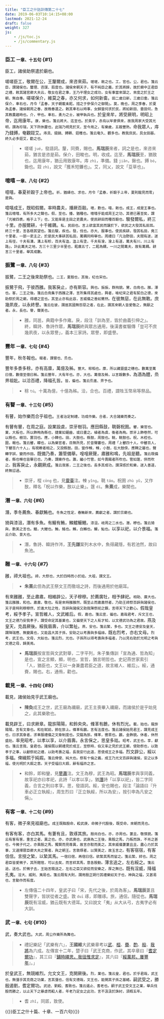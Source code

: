 ```yaml
---
title: "臣工之什詁訓傳第二十七"
date: 2019-06-03T10:14:15+08:00
lastmod: 2021-12-24
draft: false
weight: 327
js:
    - /js/toc.js
    - /js/commentary.js
---
```



### 臣工 <small>一章、十五句</small> {#1}

臣工，諸侯助祭遣於廟也。

嗟嗟臣工，敬爾在公，王釐爾成，來咨來茹。<small>嗟嗟，敕之也。工，官也。公，君也。箋云臣，謂諸侯也。釐理、咨謀、茹度也。諸侯來朝天子，有不純臣之義，於其將歸，故於廟中正君臣之禮，敕其諸官卿大夫云，敬女在君之事，王乃平理女之成功，女有事當來謀之、來度之於王之朝，無自專。</small>嗟嗟保介，維莫之春，亦又何求，如何新畬。<small>田二歲曰新，三歲曰畬。箋云保介，車右也，月令「孟春，天子親載耒耜，措之于參保介之御間」。莫，晚也，周之季春，於夏為孟春，諸侯朝周之春，故晚春遣之。敕其車右以時事，女歸當何求於民，將如新田、畬田何，急其教農趨時也。介，甲也。車右，勇力之士，被甲執兵也。</small>於皇來牟，將受厥明，明昭上帝，迄用康年。<small>康，樂也。箋云將大、迄至也。於美乎，赤烏以牟麥俱來，故我周家大受其光明，謂為珍瑞，天下所休慶也，此瑞乃明見於天，至今用之，有樂歲，五穀豐熟。</small>命我眾人，庤乃錢鎛，奄觀銍艾。<small>庤具、錢銚、鎛耨、銍穫也。箋云奄久、觀多也。教我庶民，具女田器，終久必多銍艾，勸之也。</small>

> - 嗟嗟 `jué`，發語詞。釐，同賚，賜也。**馬瑞辰**來者，詞之是也，來咨來茹，猶言是咨是茹。保介，田畯也。明，收成。迄至，**馬瑞辰**至，猶致也，迄用康年，猶云用致康年。庤 `zhì`，準備。錢 `jiǎn`，鍬也。鎛 `bó`，鋤也。銍 `zhì`，說文「獲禾短鐮也」。艾，同乂，說文「芟草也」。


### 噫嘻 <small>一章、八句</small> {#2}

噫嘻，春夏祈穀于上帝也。<small>祈，猶禱也、求也，月令「孟春，祈穀于上帝，夏則龍見而雩」是與。</small>

噫嘻成王，既昭假爾。率時農夫，播厥百穀。<small>噫，歎也。嘻，敕也。成王，成是王事也。箋云噫嘻，有所多大之聲也。假，至也。播，猶種也。噫嘻乎能成周王之功，其德已著至矣，謂「光被四表，格于上下」也，又能率是主田之吏農夫，使民耕田而種百穀也。</small>駿發爾私，終三十里。亦服爾耕，十千維耦。<small>私，民田也。言上欲富其民而讓於下，欲民之大發其私田耳。終三十里，言各極其望也。箋云駿，疾也。發，伐也。亦大、服事也。使民疾耕，發其私田，竟三十里者，一部一吏主之，於是民大事耕其私田，萬耦同時舉也。周禮曰「凡治野田，夫間有遂，遂上有徑，十夫有溝，溝上有畛，百夫有洫，洫上有塗，千夫有澮，澮上有道，萬夫有川，川上有路」，計此萬夫之地，方三十三里少半里也，耜廣五寸，二耜為耦，一川之間萬夫，故有萬耦。耕言三十里者，舉其成數。</small>


### 振鷺 <small>一章、八句</small> {#3}

振鷺，二王之後來助祭也。<small>二王，夏殷也，其後，杞也宋也。</small>

振鷺于飛，于彼西雝。我客戾止，亦有斯容。<small>興也。振振，群飛貌。鷺，白鳥也。雝，澤也。客，二王之後。箋云白鳥集于西雝之澤，言所集得其處也，興者，喻杞宋之君有絜白之德，來助祭於周之廟，得禮之宜也。其至止亦有此容，言威儀之善如鷺然。</small>在彼無惡，在此無斁。庶幾夙夜，以永終譽。<small>箋云在彼，謂居其國無怨惡之者，在此，謂其來朝人皆愛敬之，無厭之者。永，長也。譽，聲美也。</small>

> - 雝，同邕，典籍中多作雍。戾，段注「訓為至，皆於曲義引伸之」。終，韓詩、魯詩作眾，**馬瑞辰**終與眾古通用，後漢書崔駰傳「豈可不庶幾夙夜，以永眾譽」，義本三家詩。眾譽，即盛譽。


### 豐年 <small>一章、七句</small> {#4}

豐年，秋冬報也。<small>報者，謂嘗也、烝也。</small>

豐年多黍多稌，亦有高廪，萬億及秭。<small>豐大、稌稻也。廪，所以藏齍盛之穗也。數萬至萬曰億，數億至億曰秭。箋云豐年，大有年也。亦，大也。萬億及秭，以言穀數多。</small>為酒為醴，烝畀祖妣。以洽百禮，降福孔皆。<small>皆，徧也。箋云烝進、畀予也。</small>

> - 稌 `tú`。十萬為億，十億為秭。洽，合也。百禮，謂牲玉幣帛等祭品。


### 有瞽 <small>一章、十三句</small> {#5}

有瞽，始作樂而合乎祖也。<small>王者治定制禮，功成作樂。合者，大合諸樂而奏之。</small>

有瞽有瞽，在周之庭。設業設虡，崇牙樹羽。應田縣鼓，鞉磬柷圉。<small>瞽，樂官也。業，大板也，所以飾栒為縣也，捷業如鋸齒，或曰畫之。植者為虡，衡者為栒。崇牙上飾卷然，可以縣也。樹羽，置羽也。應，小鞞也。田，大鼓也。縣鼓，周鼓也。鞉，鞉鼓也。柷，木椌也。圉，楬也。箋云瞽，矇也，以為樂官者，目無所見，於音聲審也，周禮「上瞽四十人，中瞽百人，下瞽百六十人」，有視瞭者相之，又設縣鼓。田，當作朄，朄，小鼓，在大鼓傍，應鞞之屬也，聲轉字誤，變而作田。</small>既備乃奏，簫管備舉。喤喤厥聲，肅雝和鳴，先祖是聽。<small>箋云既備者，縣也朄也皆畢已也，乃奏，謂樂作也。簫，編小竹管，如今賣餳者所吹也。管如篴，併而吹之。</small>我客戾止，永觀厥成。<small>箋云我客，二王之後也。長多其成功，謂深感於和樂，遂入善道，終無愆過。</small>

> - 崇牙，樅 `cōng` 也，見[靈臺](../23/#8)注。朄 `yǐng`。鞉 `táo`。柷圉 `zhù yǔ`，又作敔，釋名「柷以作樂，敔以止樂」。篴 `dí`。**朱熹**成，樂闋也。


### 潛 <small>一章、六句</small> {#6}

潛，季冬薦魚、春獻鮪也。<small>冬魚之性定，春鮪新來，薦獻之者，謂於宗廟也。</small>

猗與漆沮，潛有多魚。有鱣有鮪，鰷鱨鰋鯉。<small>漆沮，岐周之二水也。潛，糝也。箋云猗與，歎美之言也。鱣，大鯉也。鮪，鮥也。鰷，白鰷也。鰋，鮎也。</small>以享以祀，以介景福。<small>箋云介助、景大也。</small>

> - 潛，魯詩、韓詩作涔，**王先謙**案列木水中，魚得藏隱，有若池然，故曰魚池。


### 雝 <small>一章、十六句</small> {#7}

雝，禘大祖也。<small>禘，大祭也，大於四時而小於祫。大祖，謂文王。</small>

> - **朱熹**此但為武王祭文王而徹俎之詩，而後通用於他廟耳。

有來雝雝，至止肅肅。相維辟公，天子穆穆。於薦廣牡，相予肆祀。<small>相助、廣大也。箋云雝雝，和也。肅肅，敬也。有是來時雝雝然，既至止而肅肅然者，乃助王禘祭百辟與諸侯也，天子是時則穆穆然，於進大牡之牲，百辟與諸侯又助我陳祭祀之饌，言得天下之歡心。</small>假哉皇考，綏予孝子。宣哲維人，文武維后。<small>假，嘉也。箋云宣，徧也。嘉哉君考，斥文王也，文王之德乃安我孝子，謂受命定其基業也，又徧使天下之人有才知，以文德武功為之君故。</small>燕及皇天，克昌厥後。綏我眉壽，介以繁祉。<small>燕，安也。箋云繁，多也。文王之德安及皇天，謂降瑞應、無變異也，又能昌大其子孫，安助之以考壽與多福祿。</small>既右烈考，亦右文母。<small>烈考，武王也。文母，大姒也。箋云烈，光也。子孫所以得考壽與多福者，乃以見右助於光明之考與文德之母，歸美焉。</small>

> - **馬瑞辰**按宣哲與文武對舉，二字平列，朱子集傳訓「宣為通、哲為知」是也，宣之言顯，顯，明也，宣哲，猶言明哲也。史記燕世家索引「人，猶臣也，文王以一身兼盡君臣之道，故言維人、維后」。綏，通賚，賜也。右，通侑，勸也。


### 載見 <small>一章、十四句</small> {#8}

載見，諸侯始見乎武王廟也。

> - **陳奐**成王之世，武王廟為禰廟，武王主喪畢入禰廟，而諸侯於是乎始見之，此其樂歌也。

載見辟王，曰求厥章。龍旂陽陽，和鈴央央。鞗革有鶬，休有烈光。<small>載，始也。龍旂陽陽，言有文章也。和在軾前，鈴在旂上。鞗革有鶬，言有法度也。箋云諸侯始見君王，謂見成王也，曰求其章者，求車服禮儀之文章制度也。交龍為旂。鞗革，轡首也。鶬，金飾貌。休者，休然盛壯。</small>率見昭考，以孝以享，以介眉壽。永言保之，思皇多祜。<small>昭考，武王也。享，獻也。箋云言我、皇君也。諸侯既以朝禮見於成王，至祭時，伯又率之見於武王廟，使助祭也，以致孝子之事，以獻祭祀之禮，以助考壽之福，長我安行此道，思使成王之多福。</small>烈文辟公，綏以多福。俾緝熙于純嘏。<small>箋云俾使、純大也。祭有十倫之義，成王乃光文百辟與諸侯，安之以多福，使光明於大嘏之意。天子受福曰大嘏，辭有福祚之言。</small>

> - 和鈴，即和鑾，見[蓼蕭](../17/#3)注。文王為穆，武王為昭。**馬瑞辰**孝與享同義，故享祀亦曰孝祀，此詩「以孝以享」，猶[潛](#6)詩「以享以祀」，皆二字同義，合言之則曰孝享。思，發語詞。綏，安也賜也，段注「論語曰『升車必正立執綏』，周生烈曰『正立執綏，所以為安』，按引申為凡安之偁」。


### 有客 <small>一章、十二句</small> {#9}

有客，微子來見祖廟也。<small>成王既黜殷命，殺武庚，命微子代殷後，既受命，來朝而見也。</small>

有客有客，亦白其馬。有萋有且，敦琢其旅。<small>殷尚白也。亦，亦周也。萋且，敬慎貌。箋云有客有客，重言之者，異之也。亦，亦武庚也，武庚為二王後，乘殷之馬，乃叛而誅，不肖之甚也，今微子代之，亦乘殷之馬，獨賢而見尊異，故言亦駮而美之。其來威儀萋萋且且，盡心力於其事，又選擇眾臣卿大夫之賢者，與之朝王。言敦琢者，以賢美之，故玉言之。</small>有客宿宿，有客信信。言授之縶，以縶其馬。<small>一宿曰宿，再宿曰信。欲縶其馬而留之。箋云縶，絆也。周之君臣皆愛微子，其所館宿，可以去矣，而言絆其馬，意各殷勤。</small>薄言追之，左右綏之。<small>箋云追，送也。於微子去，王始言餞送之，左右之臣又欲從而安樂之，厚之無已。</small>既有淫威，降福孔夷。<small>淫大、威則、夷易也。箋云既有大則，謂用殷正朔行其禮樂如天子也，神與之福，又甚易也，言動作而有度。</small>

> - 左傳僖二十四年，皇武子曰「宋，先代之後，於周為客」。**馬瑞辰**萋且雙聲字，皆狀從者之盛。敦 `duī` 琢，即雕琢。旅，通侶，隨從也。**馬瑞辰**既有淫威，猶云既有大德耳。又曰說文「夷」从大从弓，古夷字必有大訓。


### 武 <small>一章、七句</small> {#10}

武，奏大武也。<small>大武，周公作樂所為舞也。</small>

> - 禮記樂記「武樂有六」，**王國維**大武樂章考以[武](#10)、[桓](../28/#9)、[賚](../28/#10)、[酌](../28/#8)、[般](../28/#11)、[我將](../26/#7)為六成。左傳宣十二年，楚子曰「武王克商，作武，其卒章曰『[耆定爾功](#10)』，其三曰『[鋪時繹思，我徂惟求定](../28/#10)』，其六曰『[綏萬邦，屢豐年](../28/#9)』。」

於皇武王，無競維烈。允文文王，克開厥後。<small>烈，業也。箋云皇，君也。於乎君哉，武王也，無彊乎其克商之功業，言其彊也，信有文德哉，文王也，能開其子孫之基緒。</small>嗣武受之，勝殷遏劉，耆定爾功。<small>武迹、劉殺、耆致也。箋云遏止、耆老也。嗣子武王受文王之業，舉兵伐殷而勝之，以止天下之暴虐而殺人者，年老乃定女之此功，言不汲汲於誅紂，須暇五年。</small>

> - 耆 `zhǐ`，同厎，致使。



{{<sign>}}臣工之什十篇、十章、一百六句{{</sign>}}